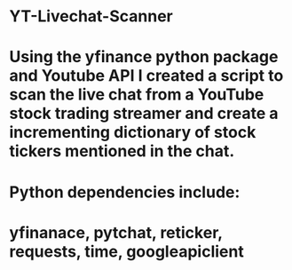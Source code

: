 # YT-Livechat-Scanner

# Using the yfinance python package and Youtube API I created a script to scan the live chat from a YouTube stock trading streamer and create a incrementing dictionary of stock tickers mentioned in the chat.

# Python dependencies include:
# yfinanace, pytchat, reticker, requests, time, googleapiclient
